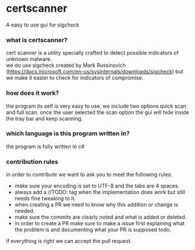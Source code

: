 # certscanner
A easy to use gui for sigcheck

### what is certscanner?
cert scanner is a utility specially crafted to detect possible indicators of unknown malware.    
we do use sigcheck created by Mark Russinovich (https://docs.microsoft.com/en-us/sysinternals/downloads/sigcheck)
but we make it easier to check for indicators of compromise.

### how does it work?
the program its self is very easy to use, we include two options quick scan and full scan.
once the user selected the scan option the gui will hide inside the tray bar and keep scanning.

### which language is this program written in?
the program is fully written in c#

### contribution rules
in order to contribute we want to ask you to meet the following rules:

- make sure your encoding is set to UTF-8 and the tabs are 4 spaces.
- always add a //TODO: tag when the implementation does work but still needs fine tweaking to it.
- when creating a PR we need to know why this  addition or change is needed.
- make sure the commits are clearly noted and what is added or deleted.
- in order to create a PR make sure to make a issue first explaining what the problem is and documenting what your PR is supposed todo.

if everything is right we can accept the pull request.